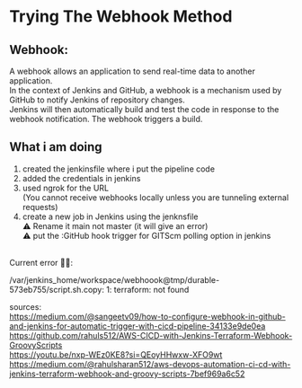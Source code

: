 # Trying The Webhook Method

## Webhook:
A webhook allows an application to send real-time data to another application. </br>
In the context of Jenkins and GitHub, a webhook is a mechanism used by GitHub to notify Jenkins of repository changes. </br>
Jenkins will then automatically build and test the code in response to the webhook notification. The webhook triggers a build. </br>

## What i am doing 
1. created the jenkinsfile where i put the pipeline code 
2. added the credentials in jenkins 
3. used ngrok for the URL </br>
   (You cannot receive webhooks locally unless you are tunneling external requests)
4. create a new job in Jenkins using the jenknsfile </br>
⚠️ Rename it main not master (it will give an error) </br>
⚠️ put the :GitHub hook trigger for GITScm polling option in jenkins</br>
</br>
Current error 👎🏻:

/var/jenkins_home/workspace/webhoook@tmp/durable-573eb755/script.sh.copy: 1: terraform: not found


sources: </br>
https://medium.com/@sangeetv09/how-to-configure-webhook-in-github-and-jenkins-for-automatic-trigger-with-cicd-pipeline-34133e9de0ea </br>
https://github.com/rahuls512/AWS-CICD-with-Jenkins-Terraform-Webhook-GroovyScripts </br>
https://youtu.be/nxp-WEz0KE8?si=QEoyHHwxw-XFO9wt </br>
https://medium.com/@rahulsharan512/aws-devops-automation-ci-cd-with-jenkins-terraform-webhook-and-groovy-scripts-7bef969a6c52
</br>